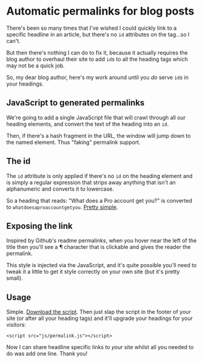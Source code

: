 # Automatic permalinks for blog posts

There's been so many times that I've wished I could quickly link to a specific
headline in an article, but there's no `id` attributes on the tag...so I can't.

But then there's nothing I can do to fix it, because it actually requires the
blog author to overhaul their site to add `id`s to all the heading tags which
may not be a quick job.

So, my dear blog author, here's my work around until you *do* serve `id`s in
your headings.

<!--more-->

## JavaScript to generated permalinks

We're going to add a single JavaScript file that will crawl through all our
heading elements, and convert the text of the heading into an `id`.

Then, if there's a hash fragment in the URL, the window will jump down to the
named element. Thus "faking" permalink support.

## The id

The `id` attribute is only applied if there's no `id` on the heading element
and is simply a regular expression that strips away anything that isn't an
alphanumeric and converts it to lowercase.

So a heading that reads: "What does a Pro account get you?" is converted to
`whatdoesaproaccountgetyou`. [Pretty simple](http://jsbin.com/help/pro#whatdoesaproaccountgetyou).

## Exposing the link

Inspired by Github's readme permalinks, when you hover near the left of the
title then you'll see a ¶ character that is clickable and gives the reader the
permalink.

This style is injected via the JavaScript, and it's quite possible you'll need
to tweak it a little to get it style correctly on your own site (but it's pretty
small).

## Usage

Simple. [Download the script](https://github.com/remy/permalink). Then just slap
the script in the footer of your site (or after all your heading tags) and it'll
upgrade your headings for your visitors:

    <script src="js/permalink.js"></script>

Now I can share headline specific links to *your* site whilst all you needed to
do was add one line. Thank you!